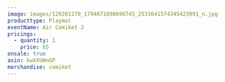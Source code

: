 ```yaml
---
image: images/129281270_1794671690690745_2533641574345423991_n.jpg
producttype: Playmat
eventName: Air Comiket 2
pricings:
  - quantity: 1
    price: 65
onsale: true
asin: kwXXUWnGP
merchandise: comiket
---
```

